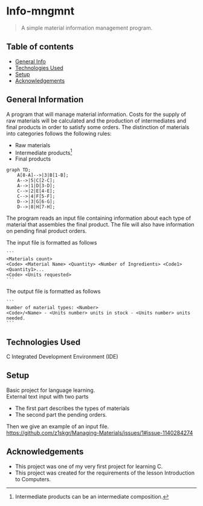 # Info-mngmnt
> A simple material information management program.
## Table of contents
* [General Info](#general-information)
* [Technologies Used](#technologies-used)
* [Setup](#setup)
* [Acknowledgements](#acknowledgements)

## General Information
Α program that will manage material information. Costs for the supply of raw materials will be calculated and the production of intermediates and
final products in order to satisfy some orders. The distinction of materials into categories follows the following rules:

- Raw materials
- Intermediate products[^1]
- Final products

```mermaid
graph TD;
    A[8-A]-->|3|B[1-B];
    A-->|5|C[2-C];
    A-->|1|D[3-D];
    C-->|2|E[4-E];
    C-->|4|F[5-F];
    D-->|3|G[6-G];
    D-->|8|H[7-H];
```
The program reads an input file containing information about each type of material that assembles the final product. The file
will also have information on pending final product orders.


The input file is formatted as follows
````
```
<Materials count>
<Code> <Material Name> <Quantity> <Number of Ingredients> <Code1> <Quantity1>...
<Code> <Units requested>
```
````

The output file is formatted as follows

````
```
Number of material types: <Number>
<Code>/<Name> - <Units number> units in stock - <Units number> units needed.
```
````





## Technologies Used
C Integrated Development Environment (IDE)

## Setup
Basic project for language learning. <br />
External text input with two parts
- The first part describes the types of materials 
- The second part the pending orders. 

Τhen we give an example of an input file. <br />
https://github.com/z1skgr/Managing-Materials/issues/1#issue-1140284274



## Acknowledgements
- This project was one of my very first project for learning C.
- This project was created for the requirements of the lesson Introduction to Computers.

[^1]: Intermediate products can be an intermediate composition.

